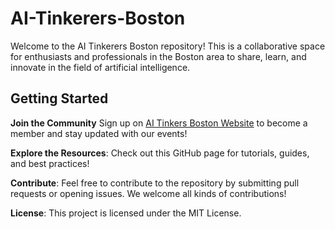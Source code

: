 # AI-Tinkerers-Boston

Welcome to the AI Tinkerers Boston repository! This is a collaborative space for enthusiasts and professionals in the Boston area to share, learn, and innovate in the field of artificial intelligence.

## Getting Started

**Join the Community**
Sign up on [AI Tinkers Boston Website](https://boston.aitinkerers.org) to become a member and stay updated with our events!

**Explore the Resources**: Check out this GitHub page for tutorials, guides, and best practices!

**Contribute**: Feel free to contribute to the repository by submitting pull requests or opening issues. We welcome all kinds of contributions!

**License**: This project is licensed under the MIT License.
